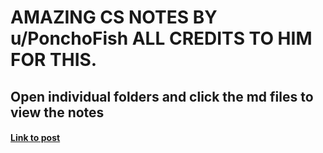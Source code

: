 # AMAZING CS NOTES BY u/PonchoFish ALL CREDITS TO HIM FOR THIS.
## Open individual folders and click the md files to view the notes
#### [Link to post](https://www.reddit.com/r/alevel/comments/13mkbbh/9618_computer_science_notes/)
